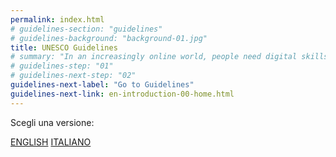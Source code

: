 ```yaml
---
permalink: index.html
# guidelines-section: "guidelines"
# guidelines-background: "background-01.jpg"
title: UNESCO Guidelines
# summary: "In an increasingly online world, people need digital skills and literacy to work, live, learn and communicate productively. Without these skills, people face marginalisation not only in the physical world but in digital realms as well. Fortunately, digital exclusion is increasingly avoidable."
# guidelines-step: "01"
# guidelines-next-step: "02"
guidelines-next-label: "Go to Guidelines"
guidelines-next-link: en-introduction-00-home.html
---
```



Scegli una versione:

[ENGLISH](en-introduction-00-home.html)
[ITALIANO](it-introduction-00-home.html)